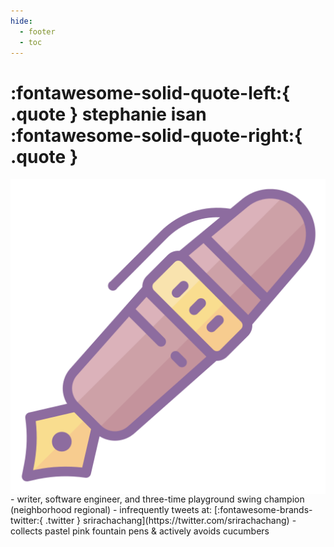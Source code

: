 ```yaml
---
hide:
  - footer
  - toc
---
```

# :fontawesome-solid-quote-left:{ .quote } stephanie isan :fontawesome-solid-quote-right:{ .quote }

<img id="home_pic" align=left src = "../assets/fountainpen.png" title="i ❤ broad nibs and i cannot lie"> 
<div id ="aboutbullets" markdown style="max-width:700px; padding-top:1px;">
- writer, software engineer, and three-time playground swing champion (neighborhood regional) 
- infrequently tweets at: [:fontawesome-brands-twitter:{ .twitter } srirachachang](https://twitter.com/srirachachang)
- collects pastel pink fountain pens & actively avoids cucumbers
</div>

